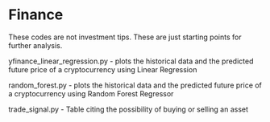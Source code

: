 # Finance

These codes are not investment tips. These are just starting points for further analysis.

yfinance_linear_regression.py  - plots the historical data and the predicted future price of a cryptocurrency using Linear Regression

random_forest.py - plots the historical data and the predicted future price of a cryptocurrency using Random Forest Regressor

trade_signal.py - Table citing the possibility of buying or selling an asset
